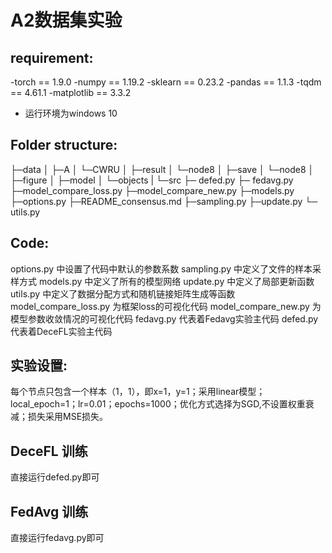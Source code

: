 # A2数据集实验



## requirement:

-torch == 1.9.0
-numpy == 1.19.2
-sklearn == 0.23.2
-pandas == 1.1.3
-tqdm == 4.61.1
-matplotlib == 3.3.2

- 运行环境为windows 10



## Folder structure:

├─data
│  ├─A
│  └─CWRU
│
├─result
│  └─node8
│ 
├─save
│  └─node8
│      ├─figure 
│      ├─model
│      └─objects
|
└─src
   ├─ defed.py
   ├─ fedavg.py
   ├─model_compare_loss.py
   ├─model_compare_new.py
   ├─models.py
   ├─options.py
   ├─README_consensus.md
   ├─sampling.py
   ├─update.py
   └─ utils.py 



## Code:

options.py 中设置了代码中默认的参数系数
sampling.py 中定义了文件的样本采样方式
models.py 中定义了所有的模型网络
update.py 中定义了局部更新函数
utils.py 中定义了数据分配方式和随机链接矩阵生成等函数
model_compare_loss.py 为框架loss的可视化代码
model_compare_new.py 为模型参数收敛情况的可视化代码
fedavg.py 代表着Fedavg实验主代码
defed.py 代表着DeceFL实验主代码



## 实验设置:
每个节点只包含一个样本（1，1），即x=1，y=1；采用linear模型；local_epoch=1；lr=0.01；epochs=1000；优化方式选择为SGD,不设置权重衰减；损失采用MSE损失。




## DeceFL 训练
直接运行defed.py即可



## FedAvg 训练
直接运行fedavg.py即可
